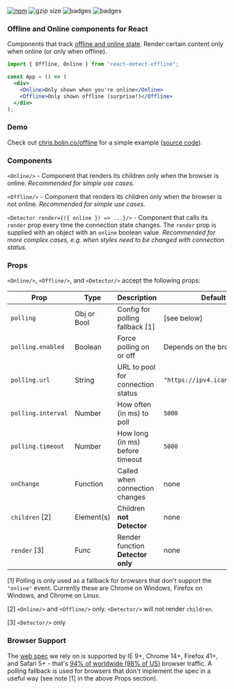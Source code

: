[![npm](https://img.shields.io/npm/v/react-detect-offline.svg)](https://www.npmjs.com/package/react-detect-offline)
![gzip size](http://img.badgesize.io/https://unpkg.com/react-detect-offline?compression=gzip&label=gzip%20size)
![badges](https://img.shields.io/badge/license-MIT-lightgrey.svg)
![badges](https://img.shields.io/badge/badges-4-lightgrey.svg)

### Offline and Online components for React

Components that track [offline and online state](https://developer.mozilla.org/en-US/docs/Online_and_offline_events). Render certain content only when online (or only when offline).

```jsx
import { Offline, Online } from "react-detect-offline";

const App = () => (
  <div>
    <Online>Only shown when you're online</Online>
    <Offline>Only shown offline (surprise!)</Offline>
  </div>
);
```

### Demo

Check out [chris.bolin.co/offline](https://chris.bolin.co/offline) for a simple example ([source code](https://github.com/chrisbolin/offline/blob/master/src/App.js)).

### Components

`<Online/>` - Component that renders its children only when the browser is online. _Recommended for simple use cases._

`<Offline/>` - Component that renders its children only when the browser is not online. _Recommended for simple use cases._

`<Detector render={({ online }) => ...}/>` - Component that calls its `render` prop every time the connection state changes. The `render` prop is supplied with an object with an `online` boolean value. _Recommended for more complex cases, e.g. when styles need to be changed with connection status._

### Props

`<Online/>`, `<Offline/>`, and `<Detector/>` accept the following props:

| Prop               | Type        | Description                       | Default                        |
| ------------------ | ----------- | --------------------------------- | ------------------------------ |
| `polling`          | Obj or Bool | Config for polling fallback [1]   | [see below]                    |
| `polling.enabled`  | Boolean     | Force polling on or off           | Depends on the browser [1]     |
| `polling.url`      | String      | URL to pool for connection status | `"https://ipv4.icanhazip.com"` |
| `polling.interval` | Number      | How often (in ms) to poll         | `5000`                         |
| `polling.timeout`  | Number      | How long (in ms) before timeout   | `5000`                         |
| `onChange`         | Function    | Called when connection changes    | none                           |
| `children` [2]     | Element(s)  | Children **not Detector**         | none                           |
| `render` [3]       | Func        | Render function **Detector only** | none                           |

[1] Polling is only used as a fallback for browsers that don't support the `"online"` event. Currently these are Chrome on Windows, Firefox on Windows, and Chrome on Linux.

[2] `<Online/>` and `<Offline/>` only. `<Detector/>` will not render `children`.

[3] `<Detector/>` only

### Browser Support

The [web spec](https://developer.mozilla.org/en-US/docs/Online_and_offline_events) we rely on is supported by IE 9+, Chrome 14+, Firefox 41+, and Safari 5+ - that's [94% of worldwide (98% of US)](http://caniuse.com/#feat=online-status) browser traffic. A polling fallback is used for browsers that don't implement the spec in a useful way (see note [1] in the above Props section).
